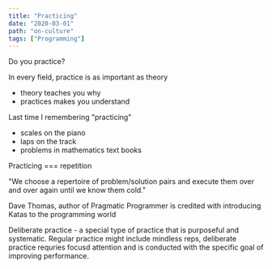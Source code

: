 ```yaml
---
title: "Practicing"
date: "2020-03-01"
path: "on-culture"
tags: ["Programming"]
---
```


Do you practice?

In every field, practice is as important as theory
  - theory teaches you why
  - practices makes you understand

Last time I remembering "practicing"
  - scales on the piano
  - laps on the track
  - problems in mathematics text books

Practicing === repetition

"We choose a repertoire of problem/solution pairs and execute them over and over again until we know them cold."

Dave Thomas, author of Pragmatic Programmer is credited with introducing Katas to the programming world

Deliberate practice - a special type of practice that is purposeful and systematic. Regular practice might include mindless reps, deliberate practice requries focusd attention and is conducted with the specific goal of improving performance.

